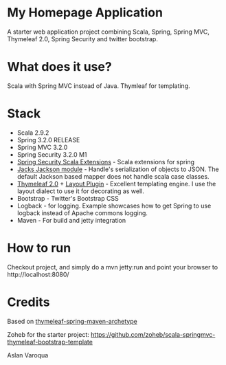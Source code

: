 My Homepage Application
============================================

A starter web application project combining Scala, Spring, Spring MVC, Thymeleaf 2.0, Spring Security and twitter bootstrap.

What does it use?
=============

Scala with Spring MVC instead of Java. Thymleaf for templating. 

Stack
=====
* Scala 2.9.2
* Spring 3.2.0 RELEASE
* Spring MVC 3.2.0
* Spring Security 3.2.0 M1
* [Spring Security Scala Extensions](http://blog.springsource.org/2012/12/10/introducing-spring-scala/) - Scala extensions for spring
* [Jacks Jackson module](https://github.com/wg/jacks) - Handle's serialization of objects to JSON. The default Jackson based mapper does not handle scala case classes.
* [Thymeleaf 2.0](http://www.thymeleaf.org) + [Layout Plugin](https://github.com/ultraq/thymeleaf-layout-dialect) - Excellent templating engine. I use 
the layout dialect  to use it for decorating as well.
* Bootstrap - Twitter's Bootstrap CSS
* Logback - for logging. Example showcases how to get Spring to use logback instead of Apache commons logging.
* Maven - For build and jetty integration


How to run
==========
Checkout project, and simply do a  mvn jetty:run and point your browser to http://localhost:8080/

Credits
=======
Based on [thymeleaf-spring-maven-archetype](https://github.com/maggandalf/thymeleaf-spring-maven-archetype)

Zoheb for the starter project:
https://github.com/zoheb/scala-springmvc-thymeleaf-bootstrap-template

Aslan Varoqua


